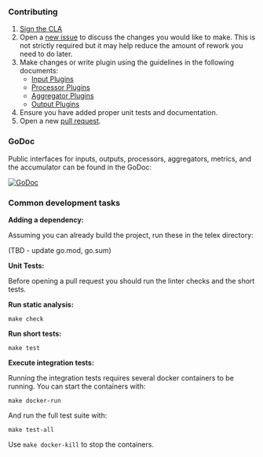 ### Contributing

1. [Sign the CLA][cla]
1. Open a [new issue][] to discuss the changes you would like to make.  This is
   not strictly required but it may help reduce the amount of rework you need
   to do later.
1. Make changes or write plugin using the guidelines in the following
   documents:
   - [Input Plugins][inputs]
   - [Processor Plugins][processors]
   - [Aggregator Plugins][aggregators]
   - [Output Plugins][outputs]
1. Ensure you have added proper unit tests and documentation.
1. Open a new [pull request][].

### GoDoc

Public interfaces for inputs, outputs, processors, aggregators, metrics,
and the accumulator can be found in the GoDoc:

[![GoDoc](https://godoc.orggithub.com/lavaorg/telex?status.svg)](https://godoc.orggithub.com/lavaorg/telex)

### Common development tasks

**Adding a dependency:**

Assuming you can already build the project, run these in the telex directory:

(TBD - update go.mod, go.sum)

**Unit Tests:**

Before opening a pull request you should run the linter checks and
the short tests.

**Run static analysis:**

```
make check
```

**Run short tests:**

```
make test
```

**Execute integration tests:**

Running the integration tests requires several docker containers to be
running.  You can start the containers with:
```
make docker-run
```

And run the full test suite with:
```
make test-all
```

Use `make docker-kill` to stop the containers.


[cla]: https://github.com/lavaorg/telex/wiki/cla/
[new issue]: https:/github.com/lavaorg/telex/issues/new/choose
[pull request]: https:/github.com/lavaorg/telex/compare
[inputs]: /docs/INPUTS.md
[processors]: /docs/PROCESSORS.md
[aggregators]: /docs/AGGREGATORS.md
[outputs]: /docs/OUTPUTS.md
